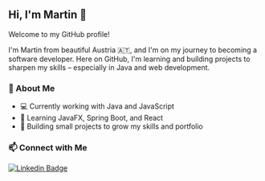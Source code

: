 ## Hi, I'm Martin 👋
Welcome to my GitHub profile!

I'm Martin from beautiful Austria 🇦🇹, and I'm on my journey to becoming a software developer.
Here on GitHub, I'm learning and building projects to sharpen my skills – especially in Java and web development.

### 🚀 About Me
-  💻 Currently working with Java and JavaScript
-  🌱 Learning JavaFX, Spring Boot, and React
-  🔧 Building small projects to grow my skills and portfolio

### 📫 Connect with Me
[![Linkedin Badge](https://img.shields.io/badge/-martinklestil-blue?style=flat&logo=Linkedin&logoColor=white&link=https://www.linkedin.com/in/martin-klestil/)](https://www.linkedin.com/in/martin-klestil/)
